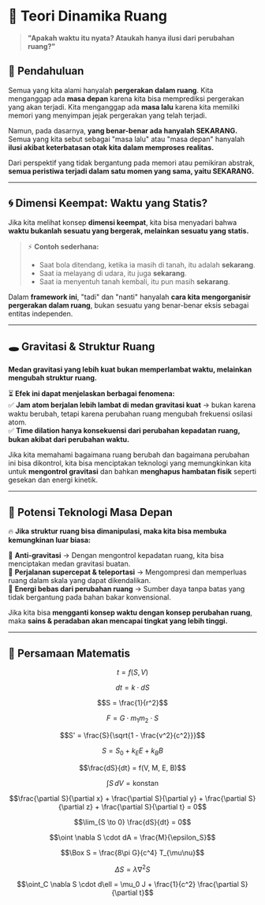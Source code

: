 # 🌌 Teori Dinamika Ruang  

> **"Apakah waktu itu nyata? Ataukah hanya ilusi dari perubahan ruang?"**  

## 📖 Pendahuluan  

Semua yang kita alami hanyalah **pergerakan dalam ruang**. Kita menganggap ada **masa depan** karena kita bisa memprediksi pergerakan yang akan terjadi. Kita menganggap ada **masa lalu** karena kita memiliki memori yang menyimpan jejak pergerakan yang telah terjadi.  

Namun, pada dasarnya, **yang benar-benar ada hanyalah SEKARANG.** Semua yang kita sebut sebagai "masa lalu" atau "masa depan" hanyalah **ilusi akibat keterbatasan otak kita dalam memproses realitas.**  

Dari perspektif yang tidak bergantung pada memori atau pemikiran abstrak, **semua peristiwa terjadi dalam satu momen yang sama, yaitu SEKARANG.**  

---

## 🌀 **Dimensi Keempat: Waktu yang Statis?**  

Jika kita melihat konsep **dimensi keempat**, kita bisa menyadari bahwa **waktu bukanlah sesuatu yang bergerak, melainkan sesuatu yang statis.**  

> ⚡ **Contoh sederhana:**  
> - Saat bola ditendang, ketika ia masih di tanah, itu adalah **sekarang**.  
> - Saat ia melayang di udara, itu juga **sekarang**.  
> - Saat ia menyentuh tanah kembali, itu pun masih **sekarang**.  

Dalam **framework ini**, "tadi" dan "nanti" hanyalah **cara kita mengorganisir pergerakan dalam ruang**, bukan sesuatu yang benar-benar eksis sebagai entitas independen.  

---

## 🕳 **Gravitasi & Struktur Ruang**  

**Medan gravitasi yang lebih kuat bukan memperlambat waktu, melainkan mengubah struktur ruang.**  

⏳ **Efek ini dapat menjelaskan berbagai fenomena:**  
✅ **Jam atom berjalan lebih lambat di medan gravitasi kuat** → bukan karena waktu berubah, tetapi karena perubahan ruang mengubah frekuensi osilasi atom.  
✅ **Time dilation hanya konsekuensi dari perubahan kepadatan ruang, bukan akibat dari perubahan waktu.**  

Jika kita memahami bagaimana ruang berubah dan bagaimana perubahan ini bisa dikontrol, kita bisa menciptakan teknologi yang memungkinkan kita untuk **mengontrol gravitasi** dan bahkan **menghapus hambatan fisik** seperti gesekan dan energi kinetik.  

---

## 🚀 **Potensi Teknologi Masa Depan**  

🔥 **Jika struktur ruang bisa dimanipulasi, maka kita bisa membuka kemungkinan luar biasa:**  

🔹 **Anti-gravitasi** → Dengan mengontrol kepadatan ruang, kita bisa menciptakan medan gravitasi buatan.  
🔹 **Perjalanan supercepat & teleportasi** → Mengompresi dan memperluas ruang dalam skala yang dapat dikendalikan.  
🔹 **Energi bebas dari perubahan ruang** → Sumber daya tanpa batas yang tidak bergantung pada bahan bakar konvensional.  

Jika kita bisa **mengganti konsep waktu dengan konsep perubahan ruang**, maka **sains & peradaban akan mencapai tingkat yang lebih tinggi.**  

---

## 🔬 **Persamaan Matematis**  

```math
t = f(S, V)
```
```math
dt = k \cdot dS
```
```math
S = \frac{1}{r^2}
```
```math
F = G \cdot m_1 m_2 \cdot S
```
```math
S' = \frac{S}{\sqrt{1 - \frac{v^2}{c^2}}}
```
```math
S = S_0 + k_E E + k_B B
```
```math
\frac{dS}{dt} = f(V, M, E, B)
```
```math
\int S \, dV = \text{konstan}
```
```math
\frac{\partial S}{\partial x} + \frac{\partial S}{\partial y} + \frac{\partial S}{\partial z} + \frac{\partial S}{\partial t} = 0
```
```math
\lim_{S \to 0} \frac{dS}{dt} = 0
```
```math
\oint \nabla S \cdot dA = \frac{M}{\epsilon_S}
```
```math
\Box S = \frac{8\pi G}{c^4} T_{\mu\nu}
```
```math
\Delta S = \lambda \nabla^2 S
```
```math
\oint_C \nabla S \cdot d\ell = \mu_0 J + \frac{1}{c^2} \frac{\partial S}{\partial t}
```
